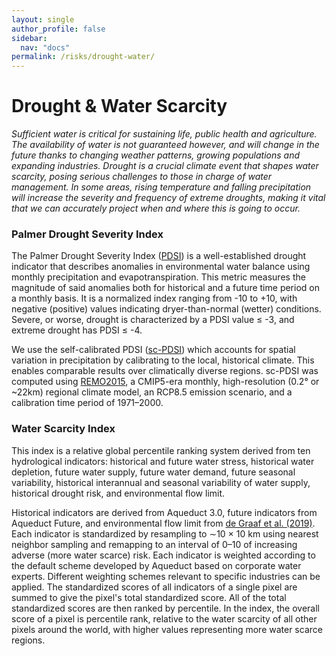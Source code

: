 ```yaml
---
layout: single
author_profile: false
sidebar:
  nav: "docs"
permalink: /risks/drought-water/
---
```


# Drought & Water Scarcity 
*Sufficient water is critical for sustaining life, public health and agriculture. The availability of water is not guaranteed however, and will change in the future thanks to changing weather patterns, growing populations and expanding industries. Drought is a crucial climate event that shapes water scarcity, posing serious challenges to those in charge of water management. In some areas, rising temperature and falling precipitation will increase the severity and frequency of extreme droughts, making it vital that we can accurately project when and where this is going to occur.*

### Palmer Drought Severity Index
The Palmer Drought Severity Index (<a href='https://climatedataguide.ucar.edu/climate-data/palmer-drought-severity-index-pdsi' target='_blank'>PDSI</a>) is a well-established drought indicator that describes anomalies in environmental water balance using monthly precipitation and evapotranspiration. This metric measures the magnitude of said anomalies both for historical and a future time period on a monthly basis. It is a normalized index ranging from -10 to +10, with negative (positive) values indicating dryer-than-normal (wetter) conditions.  Severe, or worse, drought is characterized by a PDSI value ≤ -3, and extreme drought has PDSI ≤ -4. 

We use the self-calibrated PDSI (<a href='https://journals.ametsoc.org/view/journals/clim/17/12/1520-0442_2004_017_2335_aspdsi_2.0.co_2.xml?tab_body=fulltext-display' target='_blank'>sc-PDSI</a>) which accounts for spatial variation in precipitation by calibrating to the local, historical climate. This enables comparable results over climatically diverse regions. sc-PDSI was computed using <a href='https://remo-rcm.de/' target='_blank'>REMO2015</a>, a CMIP5-era monthly, high-resolution (0.2° or ~22km) regional climate model, an RCP8.5 emission scenario, and a calibration time period of 1971–2000.

### Water Scarcity Index
This index is a relative global percentile ranking system derived from ten hydrological indicators: historical and future water stress, historical water depletion, future water supply, future water demand, future seasonal variability, historical interannual and seasonal variability of water supply, historical drought risk, and environmental flow limit.

Historical indicators are derived from Aqueduct 3.0, future indicators from Aqueduct Future, and environmental flow limit from <a href='https://www.nature.com/articles/s41586-019-1594-4' target='_blank'> de Graaf et al. (2019)</a>. Each indicator is standardized by resampling to ∼10 × 10 km using nearest neighbor sampling and remapping to an interval of 0–10 of increasing adverse (more water scarce) risk. Each indicator is weighted according to the default scheme developed by Aqueduct based on corporate water experts. Different weighting schemes relevant to specific industries can be applied. The standardized scores of all indicators of a single pixel are summed to give the pixel's total standardized score. All of the total standardized scores are then ranked by percentile. In the index, the overall score of a pixel is percentile rank, relative to the water scarcity of all other pixels around the world, with higher values representing more water scarce regions.